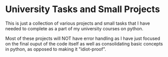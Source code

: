 
# University Tasks and Small Projects
This is just a collection of various projects and small tasks that I have needed to complete as a part of my university courses on python.

Most of these projects will NOT have error handling as I have just focused on the final ouput of the code itself as well as consolidating basic concepts in python, as opposed to making it "idiot-proof".
